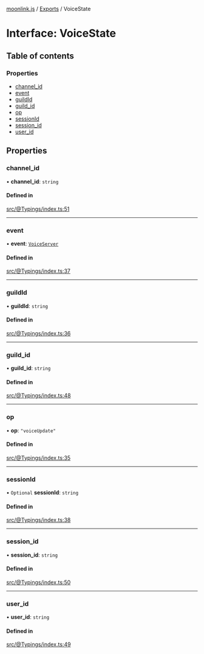[moonlink.js](../README.md) / [Exports](../modules.md) / VoiceState

# Interface: VoiceState

## Table of contents

### Properties

- [channel\_id](VoiceState.md#channel_id)
- [event](VoiceState.md#event)
- [guildId](VoiceState.md#guildid)
- [guild\_id](VoiceState.md#guild_id)
- [op](VoiceState.md#op)
- [sessionId](VoiceState.md#sessionid)
- [session\_id](VoiceState.md#session_id)
- [user\_id](VoiceState.md#user_id)

## Properties

### channel\_id

• **channel\_id**: `string`

#### Defined in

[src/@Typings/index.ts:51](https://github.com/Ecliptia/moonlink.js/blob/a19be7d/src/@Typings/index.ts#L51)

___

### event

• **event**: [`VoiceServer`](VoiceServer.md)

#### Defined in

[src/@Typings/index.ts:37](https://github.com/Ecliptia/moonlink.js/blob/a19be7d/src/@Typings/index.ts#L37)

___

### guildId

• **guildId**: `string`

#### Defined in

[src/@Typings/index.ts:36](https://github.com/Ecliptia/moonlink.js/blob/a19be7d/src/@Typings/index.ts#L36)

___

### guild\_id

• **guild\_id**: `string`

#### Defined in

[src/@Typings/index.ts:48](https://github.com/Ecliptia/moonlink.js/blob/a19be7d/src/@Typings/index.ts#L48)

___

### op

• **op**: ``"voiceUpdate"``

#### Defined in

[src/@Typings/index.ts:35](https://github.com/Ecliptia/moonlink.js/blob/a19be7d/src/@Typings/index.ts#L35)

___

### sessionId

• `Optional` **sessionId**: `string`

#### Defined in

[src/@Typings/index.ts:38](https://github.com/Ecliptia/moonlink.js/blob/a19be7d/src/@Typings/index.ts#L38)

___

### session\_id

• **session\_id**: `string`

#### Defined in

[src/@Typings/index.ts:50](https://github.com/Ecliptia/moonlink.js/blob/a19be7d/src/@Typings/index.ts#L50)

___

### user\_id

• **user\_id**: `string`

#### Defined in

[src/@Typings/index.ts:49](https://github.com/Ecliptia/moonlink.js/blob/a19be7d/src/@Typings/index.ts#L49)
